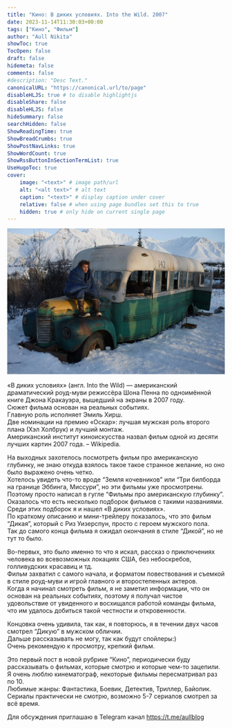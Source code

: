 ```yaml
---
title: "Кино: В диких условиях. Into the Wild. 2007"
date: 2023-11-14T11:30:03+00:00
tags: ["Кино", "Фильм"]
author: "Aull Nikita"
showToc: true
TocOpen: false
draft: false
hidemeta: false
comments: false
#description: "Desc Text."
canonicalURL: "https://canonical.url/to/page"
disableHLJS: true # to disable highlightjs
disableShare: false
disableHLJS: false
hideSummary: false
searchHidden: false
ShowReadingTime: true
ShowBreadCrumbs: true
ShowPostNavLinks: true
ShowWordCount: true
ShowRssButtonInSectionTermList: true
UseHugoToc: true
cover:
    image: "<text>" # image path/url
    alt: "<alt text>" # alt text
    caption: "<text>" # display caption under cover
    relative: false # when using page bundles set this to true
    hidden: true # only hide on current single page
---
```


![wild](/wild.jpg 'wild')

«В диких условиях» (англ. Into the Wild) — американский драматический роуд-муви режиссёра Шона Пенна по одноимённой книге Джона Кракауэра, вышедший на экраны в 2007 году.   
Сюжет фильма основан на реальных событиях.   
Главную роль исполняет Эмиль Хирш.   
Две номинации на премию «Оскар»: лучшая мужская роль второго плана (Хэл Холбрук) и лучший монтаж.   
Американский институт киноискусства назвал фильм одной из десяти лучших картин 2007 года. – Wikipedia.

На выходных захотелось посмотреть фильм про американскую глубинку, не знаю откуда взялось такое такое странное желание, но оно было выражено очень четко.   
Хотелось увидеть что-то вроде “Земля кочевников” или “Три билборда на границе Эббинга, Миссури”, но эти фильмы уже просмотрены.   
Поэтому просто написал в гугле “Фильмы про американскую глубинку”.   
Оказалось что есть несколько подборок фильмов с такими названиями.   
Среди этих подборок я и нашел «В диких условиях».   
По краткому описанию и мини-трейлеру показалось, что это фильм “Дикая”, который с Риз Уизерспун, просто с героем мужского пола.   
Так до самого конца фильма я ожидал окончания в стиле “Дикой”, но не тут то было.

Во-первых, это было именно то что я искал, рассказ о приключениях человека во всевозможных локациях США, без небоскребов, голливудских красавиц и тд.   
Фильм захватил с самого начала, и форматом повествования и съемкой в стиле роуд-муви и игрой главного и второстепенных актеров.   
Когда я начинал смотреть фильм, я не заметил информации, что он основан на реальных событиях, поэтому я получал чистое удовольствие от увиденного и восхищался работой команды фильма, что им удалось добиться такой честности и откровенности.

Концовка очень удивила, так как, я повторюсь, я в течении двух часов смотрел “Дикую” в мужском обличии.   
Дальше рассказывать не могу, так как будут спойлеры:)   
Очень рекомендую к просмотру, крепкий фильм.

Это первый пост в новой рубрике “Кино”, периодически буду рассказывать о фильмах, которые смотрю и которые чем-то зацепили.   
Я очень люблю кинематограф, некоторые фильмы пересматривал раз по 10.   
Любимые жанры: Фантастика, Боевик, Детектив, Триллер, Байопик.   
Сериалы практически не смотрю, возможно 5-7 сериалов смотрел за всё время.

Для обсуждения приглашаю в Telegram канал https://t.me/aullblog
